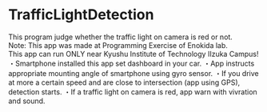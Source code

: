 # TrafficLightDetection
This program judge whether the traffic light on camera is red or not.<br>
Note: This app was made at Programming Exercise of Enokida lab.<br>
      This app can run ONLY  near Kyushu Institute of Technology IIzuka Campus!
<br>
・Smartphone installed this app set dashboard in your car.
・App instructs appropriate mounting angle of smartphone using gyro sensor.
・If you drive at more a certain speed and are close to intersection (app using GPS), detection starts.
・If a traffic light on camera is red, app warn with vivration and sound.

